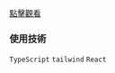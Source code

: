 [點擊觀看](https://a0955361101.github.io/typescript_todolist/)

### 使用技術

`TypeScript`
`tailwind`
`React`
